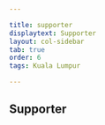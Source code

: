```yaml
---

title: supporter
displaytext: Supporter
layout: col-sidebar
tab: true
order: 6
tags: Kuala Lumpur

---
```


## Supporter

